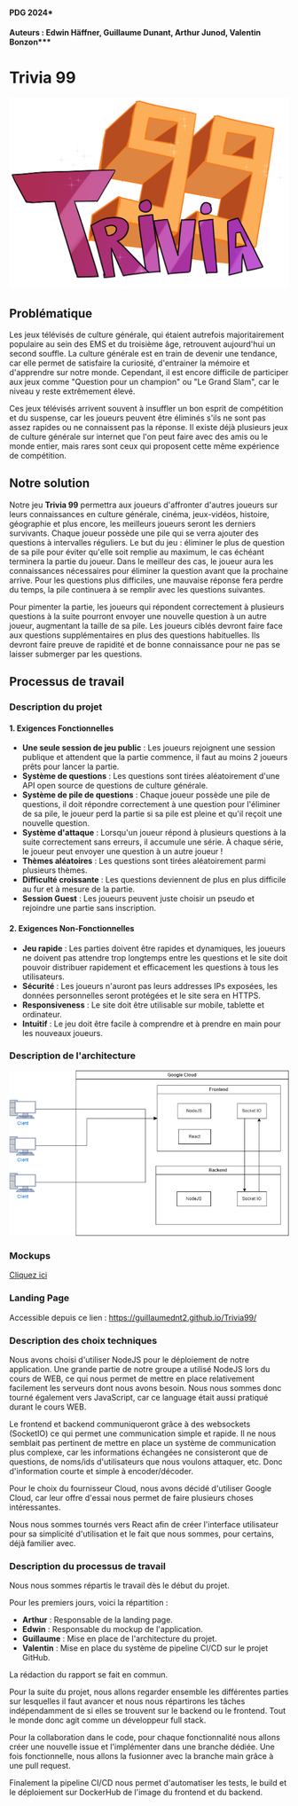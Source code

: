#### PDG 2024*
#### Auteurs : Edwin Häffner, Guillaume Dunant, Arthur Junod, Valentin Bonzon***

# Trivia 99

![Trivia 99 Logo](./Trivia_99.png)

## Problématique
Les jeux télévisés de culture générale, qui étaient autrefois majoritairement populaire au sein des EMS et du troisième âge, retrouvent aujourd'hui un second souffle. 
La culture générale est en train de devenir une tendance, car elle permet de satisfaire la curiosité, d'entrainer la mémoire et d'apprendre sur notre monde.
Cependant, il est encore difficile de participer aux jeux comme "Question pour un champion" ou "Le Grand Slam", car le niveau y reste extrêmement élevé. 

Ces jeux télévisés arrivent souvent à insuffler un bon esprit de compétition et du suspense, car les joueurs peuvent être éliminés s'ils ne sont pas assez rapides ou ne connaissent pas la réponse. 
Il existe déjà plusieurs jeux de culture générale sur internet que l'on peut faire avec des amis ou le monde entier, mais rares sont ceux qui proposent cette même expérience de compétition. 

## Notre solution
Notre jeu **Trivia 99** permettra aux joueurs d'affronter d'autres joueurs sur leurs connaissances en culture générale, cinéma, jeux-vidéos, histoire, géographie et plus encore, les meilleurs joueurs seront les derniers survivants. Chaque joueur possède une pile qui se verra ajouter des questions à intervalles réguliers. Le but du jeu : éliminer le plus de question de sa pile pour éviter qu'elle soit remplie au maximum, le cas échéant terminera la partie du joueur. Dans le meilleur des cas, le joueur aura les connaissances nécessaires pour éliminer la question avant que la prochaine arrive. Pour les questions plus difficiles, une mauvaise réponse fera perdre du temps, la pile continuera à se remplir avec les questions suivantes.

Pour pimenter la partie, les joueurs qui répondent correctement à plusieurs questions à la suite pourront envoyer une nouvelle question à un autre joueur, augmentant la taille de sa pile. Les joueurs ciblés devront faire face aux questions supplémentaires en plus des questions habituelles. Ils devront faire preuve de rapidité et de bonne connaissance pour ne pas se laisser submerger par les questions.

## Processus de travail

### Description du projet
#### 1. Exigences Fonctionnelles
- **Une seule session de jeu public** : Les joueurs rejoignent une session publique et attendent que la partie commence, il faut au moins 2 joueurs prêts pour lancer la partie.
- **Système de questions** : Les questions sont tirées aléatoirement d'une API open source de questions de culture générale.
- **Système de pile de questions** : Chaque joueur possède une pile de questions, il doit répondre correctement à une question pour l'éliminer de sa pile, le joueur perd la partie si sa pile est pleine et qu'il reçoit une nouvelle question.
- **Système d'attaque** : Lorsqu'un joueur répond à plusieurs questions à la suite correctement sans erreurs, il accumule une série. À chaque série, le joueur peut envoyer une question à un autre joueur !
- **Thèmes aléatoires** : Les questions sont tirées aléatoirement parmi plusieurs thèmes.
- **Difficulté croissante** : Les questions deviennent de plus en plus difficile au fur et à mesure de la partie.
- **Session Guest** : Les joueurs peuvent juste choisir un pseudo et rejoindre une partie sans inscription.

#### 2. Exigences Non-Fonctionnelles
- **Jeu rapide** : Les parties doivent être rapides et dynamiques, les joueurs ne doivent pas attendre trop longtemps entre les questions et le site doit pouvoir distribuer rapidement et efficacement les questions à tous les utilisateurs.
- **Sécurité** : Les joueurs n'auront pas leurs addresses IPs exposées, les données personnelles seront protégées et le site sera en HTTPS.
- **Responsiveness** : Le site doit être utilisable sur mobile, tablette et ordinateur.
- **Intuitif** : Le jeu doit être facile à comprendre et à prendre en main pour les nouveaux joueurs.

### Description de l'architecture 

![Architecture](Trivia99Architecture.png)

### Mockups

[Cliquez ici](https://www.figma.com/proto/isvynhVr1etaen0j4LjXOz/Trivia99?node-id=37-1763&t=nFKCpC0W7mNDkQ5C-1&scaling=min-zoom&content-scaling=fixed&page-id=37%3A621&starting-point-node-id=37%3A622)

### Landing Page
Accessible depuis ce lien : https://guillaumednt2.github.io/Trivia99/

### Description des choix techniques 

Nous avons choisi d'utiliser NodeJS pour le déploiement de notre application. Une grande partie de notre groupe a utilisé NodeJS lors du cours de WEB, ce qui nous permet de mettre en place relativement facilement les serveurs dont nous avons besoin. Nous nous sommes donc tourné également vers JavaScript, car ce language était aussi pratiqué durant le cours WEB. 

Le frontend et backend communiqueront grâce à des websockets (SocketIO) ce qui permet une communication simple et rapide. Il ne nous semblait pas pertinent de mettre en place un système de communication plus complexe, car les informations échangées ne consisteront que de questions, de noms/ids d'utilisateurs que nous voulons attaquer, etc. Donc d'information courte et simple à encoder/décoder.

Pour le choix du fournisseur Cloud, nous avons décidé d'utiliser Google Cloud, car leur offre d'essai nous permet de faire plusieurs choses intéressantes. 

Nous nous sommes tournés vers React afin de créer l'interface utilisateur pour sa simplicité d'utilisation et le fait que nous sommes, pour certains, déjà familier avec. 
### Description du processus de travail

Nous nous sommes répartis le travail dès le début du projet. 

Pour les premiers jours, voici la répartition :
- **Arthur** : Responsable de la landing page.
- **Edwin** : Responsable du mockup de l'application.
- **Guillaume** : Mise en place de l'architecture du projet.
- **Valentin** : Mise en place du système de pipeline CI/CD sur le projet GitHub.

La rédaction du rapport se fait en commun.

Pour la suite du projet, nous allons regarder ensemble les différentes parties sur lesquelles il faut avancer et nous nous répartirons les tâches indépendamment de si elles se trouvent sur le backend ou le frontend. Tout le monde donc agit comme un développeur full stack.

Pour la collaboration dans le code, pour chaque fonctionnalité nous allons créer une nouvelle issue et l'implémenter dans une branche dédiée. Une fois fonctionnelle, nous allons la fusionner avec la branche main grâce à une pull request.

Finalement la pipeline CI/CD nous permet d'automatiser les tests, le build et le déploiement sur DockerHub de l'image du frontend et du backend.
